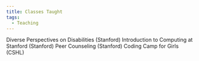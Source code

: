```yaml
---
title: Classes Taught
tags:
  - Teaching
---
```

Diverse Perspectives on Disabilities (Stanford)
Introduction to Computing at Stanford (Stanford)
Peer Counseling (Stanford)
Coding Camp for Girls (CSHL)



